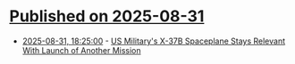 # [Published on 2025-08-31](index.md)

* [2025-08-31, 18:25:00](https://soylentnews.org/article.pl?sid=25/08/30/1427217&from=rss) - [US Military's X-37B Spaceplane Stays Relevant With Launch of Another Mission](https://soylentnews.org/article.pl?sid=25/08/30/1427217&from=rss)
